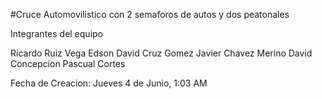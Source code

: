 #Cruce Automovilistico con 2 semaforos de autos y dos peatonales

Integrantes del equipo

Ricardo Ruiz Vega
Edson David Cruz Gomez
Javier Chavez Merino
David Concepcion Pascual Cortes

Fecha de Creacion: Jueves 4 de Junio, 1:03 AM

